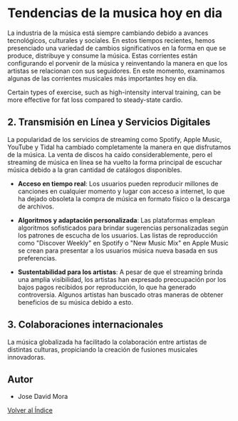 # Tendencias de la musica hoy en dia

La industria de la música está siempre cambiando debido a avances tecnológicos, culturales y sociales. En estos tiempos recientes, hemos presenciado una variedad de cambios significativos en la forma en que se produce, distribuye y consume la música. Estas corrientes están configurando el porvenir de la música y reinventando la manera en que los artistas se relacionan con sus seguidores. En este momento, examinamos algunas de las corrientes musicales más importantes hoy en día.

Certain types of exercise, such as high-intensity interval training, can be more effective for fat loss compared to steady-state cardio.

## 2. Transmisión en Línea y Servicios Digitales

La popularidad de los servicios de streaming como Spotify, Apple Music, YouTube y Tidal ha cambiado completamente la manera en que disfrutamos de la música. La venta de discos ha caído considerablemente, pero el streaming de música en línea se ha vuelto la forma principal de escuchar música debido a la gran cantidad de catálogos disponibles.

- **Acceso en tiempo real**: Los usuarios pueden reproducir millones de canciones en cualquier momento y lugar con acceso a internet, lo que ha dejado obsoleta la compra de música en formato físico o la descarga de archivos.

- **Algoritmos y adaptación personalizada**: Las plataformas emplean algoritmos sofisticados para brindar sugerencias personalizadas según los patrones de escucha de los usuarios. Las listas de reproducción como "Discover Weekly" en Spotify o "New Music Mix" en Apple Music se crean para presentar a los usuarios música nueva basada en sus preferencias.

- **Sustentabilidad para los artistas**: A pesar de que el streaming brinda una amplia visibilidad, los artistas han expresado preocupación por los bajos pagos recibidos por reproducción, lo que ha generado controversia. Algunos artistas han buscado otras maneras de obtener beneficios de su música debido a esto.

## 3. Colaboraciones internacionales

La música globalizada ha facilitado la colaboración entre artistas de distintas culturas, propiciando la creación de fusiones musicales innovadoras.

## Autor
- Jose David Mora

[Volver al Índice](../README.md)